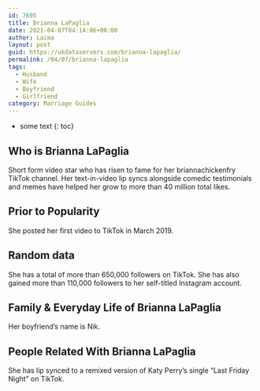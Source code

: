 ```yaml
---
id: 7695
title: Brianna LaPaglia
date: 2021-04-07T04:14:06+00:00
author: Laima
layout: post
guid: https://ukdataservers.com/brianna-lapaglia/
permalink: /04/07/brianna-lapaglia
tags:
  - Husband
  - Wife
  - Boyfriend
  - Girlfriend
category: Marriage Guides
---
```


* some text
{: toc}


## Who is Brianna LaPaglia
                  
                  
                  
Short form video star who has risen to fame for her briannachickenfry TikTok channel. Her text-in-video lip syncs alongside comedic testimonials and memes have helped her grow to more than 40 million total likes.
                  
              
            
              
            
                
                
                
## Prior to Popularity
                  
                  
                  
She posted her first video to TikTok in March 2019.
                  
              
            
              
            
                
                
                
## Random data
                  
                  
                  
She has a total of more than 650,000 followers on TikTok. She has also gained more than 110,000 followers to her self-titled Instagram account. 
                  
              
            
              
            
                
                
                
## Family & Everyday Life of Brianna LaPaglia
                  
                  
                  
Her boyfriend&#8217;s name is Nik.
                  
              
            
              
            
                
                
                
## People Related With Brianna LaPaglia
                  
                  
                  
She has lip synced to a remixed version of Katy Perry&#8217;s single &#8220;Last Friday Night&#8221; on TikTok.
                  
              
            
              
            
                
              
            
              
              
            
            
              
            
          
          
          